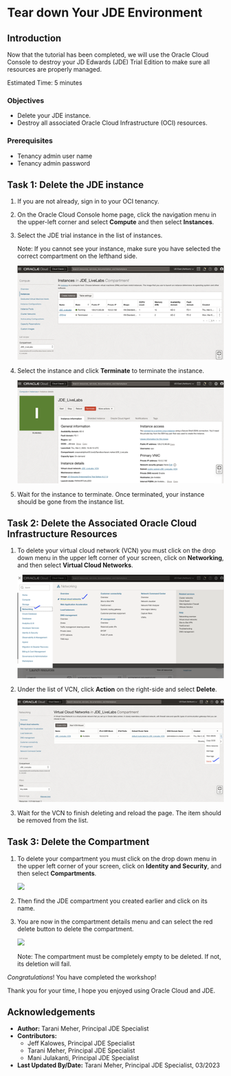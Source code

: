 # Tear down Your JDE Environment

## Introduction
Now that the tutorial has been completed, we will use the Oracle Cloud Console to destroy your JD Edwards (JDE) Trial Edition to make sure all resources are properly managed.

Estimated Time: 5 minutes


### Objectives
* Delete your JDE instance.
* Destroy all associated Oracle Cloud Infrastructure (OCI) resources.

### Prerequisites
* Tenancy admin user name
* Tenancy admin password

## Task 1: Delete the JDE instance

1. If you are not already, sign in to your OCI tenancy.

2. On the Oracle Cloud Console home page, click the navigation menu in the upper-left corner and select **Compute** and then select **Instances**.

3. Select the JDE trial instance in the list of instances.

   Note: If you cannot see your instance, make sure you have selected the correct compartment on the lefthand side.

   ![](./images/jde-trial-select_1.png " ")

4. Select the instance and click **Terminate** to terminate the instance.

   ![](./images/terminate-button_1.png " ")

5. Wait for the instance to terminate. Once terminated, your instance should be gone from the instance list.

## Task 2: Delete the Associated Oracle Cloud Infrastructure Resources

1. To delete your virtual cloud network (VCN) you must click on the drop down menu in the upper left corner of your screen, click on **Networking**, and then select **Virtual Cloud Networks**.

   ![](./images/vcn-select_1.png " ")

2. Under the list of VCN, click **Action** on the right-side and select **Delete**.

    ![](./images/vcn-terminate_1.png " ")

3. Wait for the VCN to finish deleting and reload the page. The item should be removed from the list.

## Task 3: Delete the Compartment

1. To delete your compartment you must click on the drop down menu in the upper left corner of your screen, click on **Identity and Security**, and then select **Compartments**.

   ![](./images/select-compartment.png " ")

2. Then find the JDE compartment you created earlier and click on its name.

3. You are now in the compartment details menu and can select the red delete button to delete the compartment.

   ![](./images/delete-compartment.png " ")

   Note: The compartment must be completely empty to be deleted. If not, its deletion will fail.



*Congratulations*! You have completed the workshop!

Thank you for your time, I hope you enjoyed using Oracle Cloud and JDE.

## Acknowledgements
* **Author:** Tarani Meher, Principal JDE Specialist
* **Contributors:**
    * Jeff Kalowes, Principal JDE Specialist
    * Tarani Meher, Principal JDE Specialist
    * Mani Julakanti, Principal JDE Specialist
* **Last Updated By/Date:** Tarani Meher, Principal JDE Specialist, 03/2023
